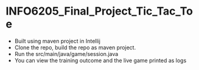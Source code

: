 # INFO6205_Final_Project_Tic_Tac_Toe

* Built using maven project in Intellij
* Clone the repo, build the repo as maven project.
* Run the src/main/java/game/session.java
* You can view the training outcome and the live game printed as logs

